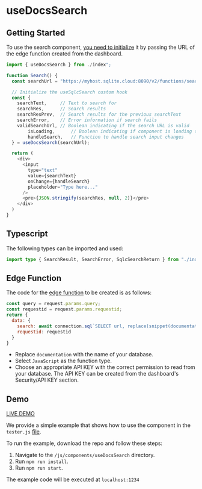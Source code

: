 # useDocsSearch

## Getting Started

To use the search component, [you need to initialize](#edge-function) it by passing the URL of the edge function created from the dashboard.

```js
import { useDocsSearch } from ./index";

function Search() {
  const searchUrl = "https://myhost.sqlite.cloud:8090/v2/functions/search-js";

  // Initialize the useSqlcSearch custom hook
  const {
    searchText,     // Text to search for
    searchRes,      // Search results
    searchResPrev,  // Search results for the previous searchText
    searchError,    // Error information if search fails
    validSearchUrl, // Boolean indicating if the search URL is valid
		isLoading,      // Boolean indicating if component is loading search result
		handleSearch,   // Function to handle search input changes
  } = useDocsSearch(searchUrl);

  return (
    <div>
      <input
        type="text"
        value={searchText}
        onChange={handleSearch}
        placeholder="Type here..."
      />
      <pre>{JSON.stringify(searchRes, null, 2)}</pre>
    </div>
  )
}
```


## Typescript
The following types can be imported and used:

```ts
import type { SearchResult, SearchError, SqlcSearchReturn } from "./index";
```


## Edge Function

The code for the [edge function](https://docs.sqlitecloud.io/docs/introduction/edge_functions) to be created is as follows:

```js
const query = request.params.query;
const requestid = request.params.requestid;
return {
  data: {
    search: await connection.sql`SELECT url, replace(snippet(documentation, -1, '<b>', '</b>', '...', 10), x'0A', ' ') as 'snippet' FROM documentation WHERE content MATCH concat(${query}, '*') ORDER BY rank LIMIT 256;`,
    requestid: requestid
  }
}
```
- Replace `documentation` with the name of your database.
- Select `JavaScript` as the function type.
- Choose an appropriate API KEY with the correct permission to read from your database. The API KEY can be created from the dashboard's Security/API KEY section.


## Demo
[LIVE DEMO](https://use-docs-search.vercel.app/)

We provide a simple example that shows how to use the component in the `tester.js` [file](https://github.com/sqlitecloud/examples/blob/main/js/components/useDocsSearch/src/tester.js).

To run the example, download the repo and follow these steps:
1. Navigate to the `/js/components/useDocsSearch` directory.
2. Run `npm run install`.
2. Run `npm run start`.

The example code will be executed at `localhost:1234`

